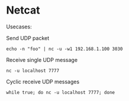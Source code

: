 # Netcat

Usecases:

Send UDP packet
```
echo -n "foo" | nc -u -w1 192.168.1.100 3030
```

Receive single UDP message
```
nc -u localhost 7777
```

Cyclic receive UDP messages
```
while true; do nc -u localhost 7777; done
```